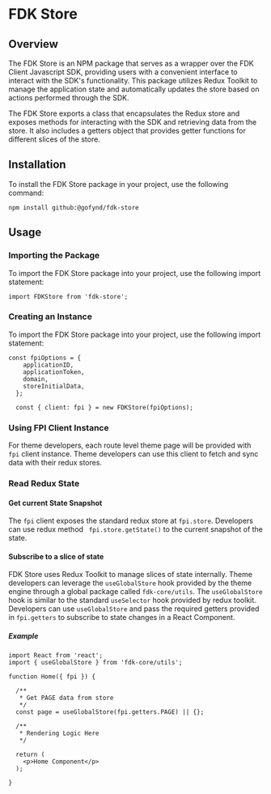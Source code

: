 # FDK Store

## Overview

The FDK Store is an NPM package that serves as a wrapper over the FDK Client Javascript SDK, providing users with a convenient interface to interact with the SDK's functionality. This package utilizes Redux Toolkit to manage the application state and automatically updates the store based on actions performed through the SDK.

The FDK Store exports a class that encapsulates the Redux store and exposes methods for interacting with the SDK and retrieving data from the store. It also includes a getters object that provides getter functions for different slices of the store.

## Installation

To install the FDK Store package in your project, use the following command:

```
npm install github:@gofynd/fdk-store
```


## Usage

### Importing the Package

To import the FDK Store package into your project, use the following import statement:

```
import FDKStore from 'fdk-store';
```

### Creating an Instance

To import the FDK Store package into your project, use the following import statement:

```
const fpiOptions = {
    applicationID,
    applicationToken,
    domain,
    storeInitialData,
  };

  const { client: fpi } = new FDKStore(fpiOptions);
```

### Using FPI Client Instance

For theme developers, each route level theme page will be provided with `fpi` client instance. Theme developers can use this client to fetch and sync data with their redux stores.


### Read Redux State

#### Get current State Snapshot

The `fpi` client exposes the standard redux store at `fpi.store`. Developers can use redux method ` fpi.store.getState()` to the current snapshot of the state.

#### Subscribe to a slice of state

FDK Store uses Redux Toolkit to manage slices of state internally. Theme developers can leverage the `useGlobalStore` hook provided by the theme engine through a global package called `fdk-core/utils`. The `useGlobalStore` hook is similar to the standard `useSelector` hook provided by redux toolkit. Developers can use `useGlobalStore` and pass the required getters provided in `fpi.getters` to subscribe to state changes in a React Component.

##### Example 
```
import React from 'react';
import { useGlobalStore } from 'fdk-core/utils';

function Home({ fpi }) {

  /**
   * Get PAGE data from store
   */
  const page = useGlobalStore(fpi.getters.PAGE) || {};

  /**
   * Rendering Logic Here
   */

  return (
    <p>Home Component</p>
  );
  
}

```